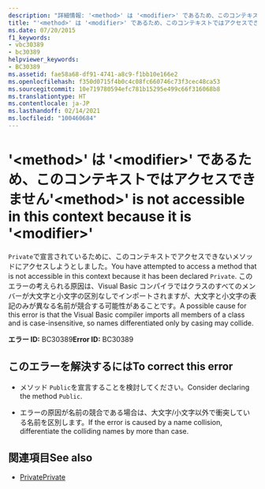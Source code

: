 ```yaml
---
description: "詳細情報: '<method>' は '<modifier>' であるため、このコンテキストではアクセスできません"
title: "'<method>' は '<modifier>' であるため、このコンテキストではアクセスできません"
ms.date: 07/20/2015
f1_keywords:
- vbc30389
- bc30389
helpviewer_keywords:
- BC30389
ms.assetid: fae58a68-df91-4741-a8c9-f1bb10e166e2
ms.openlocfilehash: f350d0715f4b0c4c08fc660746c73f3cec48ca53
ms.sourcegitcommit: 10e719780594efc781b15295e499c66f316068b8
ms.translationtype: HT
ms.contentlocale: ja-JP
ms.lasthandoff: 02/14/2021
ms.locfileid: "100460684"
---
```

# <a name="method-is-not-accessible-in-this-context-because-it-is-modifier"></a><span data-ttu-id="4272c-103">'\<method>' は '\<modifier>' であるため、このコンテキストではアクセスできません</span><span class="sxs-lookup"><span data-stu-id="4272c-103">'\<method>' is not accessible in this context because it is '\<modifier>'</span></span>

<span data-ttu-id="4272c-104">`Private`で宣言されているために、このコンテキストでアクセスできないメソッドにアクセスしようとしました。</span><span class="sxs-lookup"><span data-stu-id="4272c-104">You have attempted to access a method that is not accessible in this context because it has been declared `Private`.</span></span> <span data-ttu-id="4272c-105">このエラーの考えられる原因は、Visual Basic コンパイラではクラスのすべてのメンバーが大文字と小文字の区別なしでインポートされますが、大文字と小文字の表記のみが異なる名前が競合する可能性があることです。</span><span class="sxs-lookup"><span data-stu-id="4272c-105">A possible cause for this error is that the Visual Basic compiler imports all members of a class and is case-insensitive, so names differentiated only by casing may collide.</span></span>  
  
 <span data-ttu-id="4272c-106">**エラー ID:** BC30389</span><span class="sxs-lookup"><span data-stu-id="4272c-106">**Error ID:** BC30389</span></span>  
  
## <a name="to-correct-this-error"></a><span data-ttu-id="4272c-107">このエラーを解決するには</span><span class="sxs-lookup"><span data-stu-id="4272c-107">To correct this error</span></span>  
  
- <span data-ttu-id="4272c-108">メソッド `Public`を宣言することを検討してください。</span><span class="sxs-lookup"><span data-stu-id="4272c-108">Consider declaring the method `Public`.</span></span>  
  
- <span data-ttu-id="4272c-109">エラーの原因が名前の競合である場合は、大文字/小文字以外で衝突している名前を区別します。</span><span class="sxs-lookup"><span data-stu-id="4272c-109">If the error is caused by a name collision, differentiate the colliding names by more than case.</span></span>  
  
## <a name="see-also"></a><span data-ttu-id="4272c-110">関連項目</span><span class="sxs-lookup"><span data-stu-id="4272c-110">See also</span></span>

- [<span data-ttu-id="4272c-111">Private</span><span class="sxs-lookup"><span data-stu-id="4272c-111">Private</span></span>](../language-reference/modifiers/private.md)
